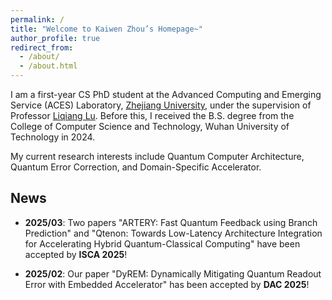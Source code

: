 ```yaml
---
permalink: /
title: "Welcome to Kaiwen Zhou’s Homepage~"
author_profile: true
redirect_from: 
  - /about/
  - /about.html
---
```


I am a first-year CS PhD student at the Advanced Computing and Emerging Service (ACES) Laboratory, [Zhejiang University](https://www.zju.edu.cn/), under the supervision of Professor [Liqiang Lu](https://liqianglu-zju.github.io/). Before this, I received the B.S. degree from the College of Computer Science and Technology, Wuhan University of Technology in 2024.

My current research interests include Quantum Computer Architecture, Quantum Error Correction, and Domain-Specific Accelerator.


News
------

+ **2025/03**: Two papers "ARTERY: Fast Quantum Feedback using Branch Prediction" and "Qtenon: Towards Low-Latency Architecture Integration for Accelerating Hybrid Quantum-Classical Computing" have been accepted by **ISCA 2025**!

+ **2025/02**: Our paper "DyREM: Dynamically Mitigating Quantum Readout Error with Embedded Accelerator" has been accepted by **DAC 2025**!